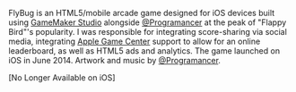 FlyBug is an HTML5/mobile arcade game designed for iOS devices built using [GameMaker Studio](https://www.yoyogames.com/en/gamemaker) alongside [@Programancer](https://twitter.com/Programancer) at the peak of "Flappy Bird"'s popularity. I was responsible for integrating score-sharing via social media, integrating [Apple Game Center](https://developer.apple.com/game-center/) support to allow for an online leaderboard, as well as HTML5 ads and analytics. The game launched on iOS in June 2014. Artwork and music by [@Programancer](https://twitter.com/Programancer).

[No Longer Available on iOS]
